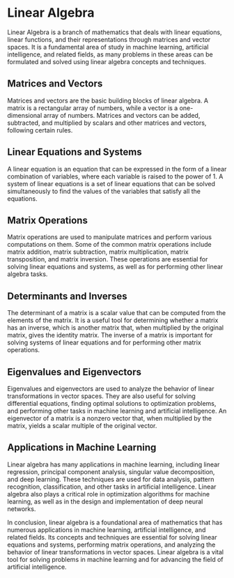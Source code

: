 # Linear Algebra

Linear Algebra is a branch of mathematics that deals with linear equations, linear functions, and their representations through matrices and vector spaces. It is a fundamental area of study in machine learning, artificial intelligence, and related fields, as many problems in these areas can be formulated and solved using linear algebra concepts and techniques.

## Matrices and Vectors

Matrices and vectors are the basic building blocks of linear algebra. A matrix is a rectangular array of numbers, while a vector is a one-dimensional array of numbers. Matrices and vectors can be added, subtracted, and multiplied by scalars and other matrices and vectors, following certain rules.

## Linear Equations and Systems

A linear equation is an equation that can be expressed in the form of a linear combination of variables, where each variable is raised to the power of 1. A system of linear equations is a set of linear equations that can be solved simultaneously to find the values of the variables that satisfy all the equations.

## Matrix Operations

Matrix operations are used to manipulate matrices and perform various computations on them. Some of the common matrix operations include matrix addition, matrix subtraction, matrix multiplication, matrix transposition, and matrix inversion. These operations are essential for solving linear equations and systems, as well as for performing other linear algebra tasks.

## Determinants and Inverses

The determinant of a matrix is a scalar value that can be computed from the elements of the matrix. It is a useful tool for determining whether a matrix has an inverse, which is another matrix that, when multiplied by the original matrix, gives the identity matrix. The inverse of a matrix is important for solving systems of linear equations and for performing other matrix operations.

## Eigenvalues and Eigenvectors

Eigenvalues and eigenvectors are used to analyze the behavior of linear transformations in vector spaces. They are also useful for solving differential equations, finding optimal solutions to optimization problems, and performing other tasks in machine learning and artificial intelligence. An eigenvector of a matrix is a nonzero vector that, when multiplied by the matrix, yields a scalar multiple of the original vector.

## Applications in Machine Learning

Linear algebra has many applications in machine learning, including linear regression, principal component analysis, singular value decomposition, and deep learning. These techniques are used for data analysis, pattern recognition, classification, and other tasks in artificial intelligence. Linear algebra also plays a critical role in optimization algorithms for machine learning, as well as in the design and implementation of deep neural networks.

In conclusion, linear algebra is a foundational area of mathematics that has numerous applications in machine learning, artificial intelligence, and related fields. Its concepts and techniques are essential for solving linear equations and systems, performing matrix operations, and analyzing the behavior of linear transformations in vector spaces. Linear algebra is a vital tool for solving problems in machine learning and for advancing the field of artificial intelligence.

